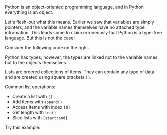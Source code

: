 Python is an object-oriented programming language, and in Python everything is an object.

Let's flesh-out what this means. Earlier we saw that variables are simply
pointers, and the variable names themselves have no attached type information.
This leads some to claim erroneously that Python is a type-free language. But
this is not the case! 

Consider the following code on the right.

Python has types; however, the types are linked not to the variable names but
to the objects themselves.

Lists are ordered collections of items. They can contain any type of data and are created using square brackets `[]`.

Common list operations:
* Create a list with `[]`
* Add items with `append()`
* Access items with index `[0]`
* Get length with `len()`
* Slice lists with `[start:end]`

Try this example:
